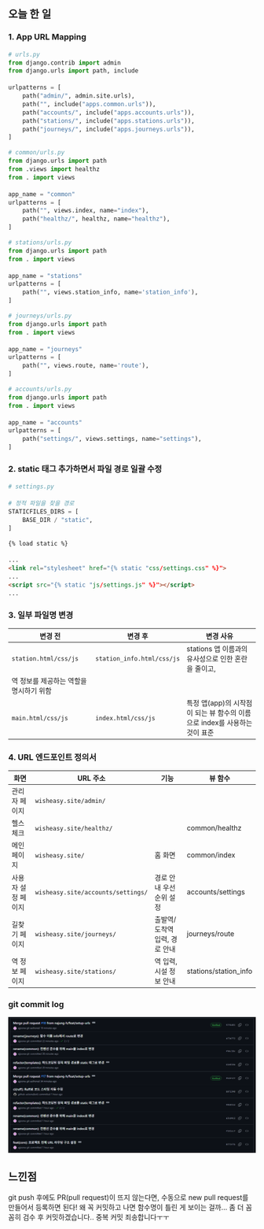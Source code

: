 ## 오늘 한 일

### **1. App URL Mapping**

```python
# urls.py
from django.contrib import admin
from django.urls import path, include

urlpatterns = [
    path("admin/", admin.site.urls),
    path("", include("apps.common.urls")),
    path("accounts/", include("apps.accounts.urls")),
    path("stations/", include("apps.stations.urls")),
    path("journeys/", include("apps.journeys.urls")),
]
```

```python
# common/urls.py
from django.urls import path
from .views import healthz
from . import views

app_name = "common"
urlpatterns = [
    path("", views.index, name="index"),
    path("healthz/", healthz, name="healthz"),
]
```

```python
# stations/urls.py
from django.urls import path
from . import views

app_name = "stations"
urlpatterns = [
    path("", views.station_info, name='station_info'),
]
```

```python
# journeys/urls.py
from django.urls import path
from . import views

app_name = "journeys"
urlpatterns = [
    path("", views.route, name='route'),
]
```

```python
# accounts/urls.py
from django.urls import path
from . import views

app_name = "accounts"
urlpatterns = [
    path("settings/", views.settings, name="settings"),
]
```

### 2. static 태그 추가하면서 파일 경로 일괄 수정

```python
# settings.py

# 정적 파일을 찾을 경로
STATICFILES_DIRS = [
    BASE_DIR / "static",
]
```

```html
{% load static %}

...
<link rel="stylesheet" href="{% static "css/settings.css" %}">
...
<script src="{% static "js/settings.js" %}"></script>
...
```

### 3. 일부 파일명 변경

| 변경 전 | 변경 후 | 변경 사유 |
| --- | --- | --- |
| `station.html/css/js` | `station_info.html/css/js` | stations 앱 이름과의 유사성으로 인한 혼란을 줄이고,
역 정보를 제공하는 역할을 명시하기 위함 |
| `main.html/css/js` | `index.html/css/js` | 특정 앱(app)의 시작점이 되는 뷰 함수의 이름으로 index를 사용하는 것이 표준 |

### 4. URL 엔드포인트 정의서

| 화면 | URL 주소 | 기능 | 뷰 함수 |
| --- | --- | --- | --- |
| 관리자 페이지 | `wisheasy.site/admin/` |  |  |
| 헬스 체크 | `wisheasy.site/healthz/` |  | common/healthz |
| 메인 페이지 | `wisheasy.site/` | 홈 화면 | common/index |
| 사용자 설정 페이지 | `wisheasy.site/accounts/settings/` | 경로 안내 우선순위 설정 | accounts/settings |
| 길찾기 페이지 | `wisheasy.site/journeys/` | 출발역/도착역 입력, 경로 안내 | journeys/route |
| 역 정보 페이지 | `wisheasy.site/stations/` | 역 입력, 시설 정보 안내 | stations/station_info |

### git commit log

![commit log](./images/250923_1.png)



## 느낀점

git push 후에도 PR(pull request)이 뜨지 않는다면, 수동으로 new pull request를 만들어서 등록하면 된다!
왜 꼭 커밋하고 나면 함수명이 틀린 게 보이는 걸까… 좀 더 꼼꼼히 검수 후 커밋하겠습니다.. 중복 커밋 죄송합니다ㅜㅜ